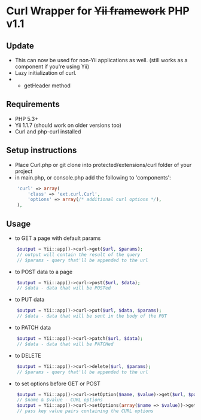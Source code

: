 # Curl Wrapper for ~~Yii framework~~ PHP v1.1

## Update
* This can now be used for non-Yii applications as well. (still works as a component if you're using Yii)
* Lazy initialization of curl.
* + getHeader method


## Requirements
* PHP 5.3+
* Yii 1.1.7 (should work on older versions too)
* Curl and php-curl installed

## Setup instructions

* Place Curl.php or git clone into protected/extensions/curl folder of your project
* in main.php, or console.php add the following to 'components':


```php
	'curl' => array(
		'class' => 'ext.curl.Curl',
		'options' => array(/* additional curl options */),
	),
```


## Usage
* to GET a page with default params

```php
	$output = Yii::app()->curl->get($url, $params);
	// output will contain the result of the query
	// $params - query that'll be appended to the url
```


* to POST data to a page

```php
	$output = Yii::app()->curl->post($url, $data);
	// $data - data that will be POSTed

```


* to PUT data 

```php
	$output = Yii::app()->curl->put($url, $data, $params);
	// $data - data that will be sent in the body of the PUT

```

* to PATCH data

```php
	$output = Yii::app()->curl->patch($url, $data);
	// $data - data that will be PATCHed

```

* to DELETE 

```php
	$output = Yii::app()->curl->delete($url, $params);
	// $params - query that'll be appended to the url

```


* to set options before GET or POST

```php
	$output = Yii::app()->curl->setOption($name, $value)->get($url, $params);
	// $name & $value - CURL options
	$output = Yii::app()->curl->setOptions(array($name => $value))->get($get, $params);
	// pass key value pairs containing the CURL options
```

